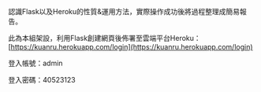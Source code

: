 認識Flask以及Heroku的性質&運用方法，實際操作成功後將過程整理成簡易報告。

此為本組架設，利用Flask創建網頁後佈署至雲端平台Heroku：[https://kuanru.herokuapp.com/login](https://kuanru.herokuapp.com/login)​

登入帳號：admin

登入密碼：40523123

